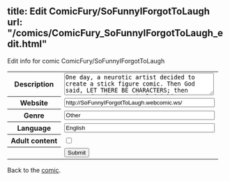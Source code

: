 title: Edit ComicFury/SoFunnyIForgotToLaugh
url: "/comics/ComicFury_SoFunnyIForgotToLaugh_edit.html"
---
Edit info for comic ComicFury/SoFunnyIForgotToLaugh

<form name="comic" action="http://gaepostmail.appspot.com/comic/" method="post">
<table class="comicinfo">
<tr>
<th>Description</th><td><textarea name="description" cols="40" rows="3">One day, a neurotic artist decided to create a stick figure comic. Then God said, LET THERE BE CHARACTERS; then appeared Suds, a cynical drinking smartass, Perry, a shy guy lost in his thoughts, and Avital, the dumb creator herself. Together, they will overcome horrifying obstacles. Like CVS.</textarea></td>
</tr>
<tr>
<th>Website</th><td><input type="text" name="url" value="http://SoFunnyIForgotToLaugh.webcomic.ws/" size="40"/></td>
</tr>
<tr>
<th>Genre</th><td><input type="text" name="genre" value="Other" size="40"/></td>
</tr>
<tr>
<th>Language</th><td><input type="text" name="language" value="English" size="40"/></td>
</tr>
<tr>
<th>Adult content</th><td><input type="checkbox" name="adult" value="adult" /></td>
</tr>
<tr>
<th></th><td>
<input type="hidden" name="comic" value="ComicFury_SoFunnyIForgotToLaugh" />
<input type="submit" name="submit" value="Submit" />
</td>
</tr>
</table>
</form>

Back to the [comic](ComicFury_SoFunnyIForgotToLaugh.html).
